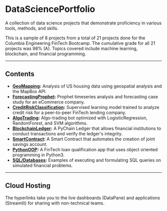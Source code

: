# DataSciencePortfolio

A collection of data science projects that demonstrate proficiency in various tools, methods, and skills. 

This is a sample of 8 projects from a total of 21 projects done for the Columbia Engineering FinTech Bootcamp. The cumulative grade for all 21 projects was 98% (A). Topics covered include machine learning, blockchain, and financial programming.

---

## Contents
- **[GeoMapping](https://datapane.com/reports/63OXrW7/san-francisco-housing-analysis/):** Analysis of US housing data using geospatial analysis and the MapBox API.
- **[ForecastingProphet](https://datapane.com/reports/0AEvM03/sales-forecasting-for-ecommerce/):** Prophet timeseries analysis and forecasting case study for an eCommerce company.
- **[CreditRiskClassification](https://datapane.com/reports/XkndJK3/credit-risk-classification-report/):** Supervised learning model trained to analyze credit risk for a peer-to-peer FinTech lending company.
- **[AlgoTrading](https://github.com/Pac1226/DataSciencePortfolio/tree/main/AlgoTradingSupervisedLearning):** Algo-trading bot optimized with LogisticRegression, RandomForest, and SVM algorithms.
- **[BlockchainLedger](https://github.com/Pac1226/DataSciencePortfolio/tree/main/BlockchainLedgerPyChain):** A PyChain Ledger that allows financial institutions to conduct transactions and verify the ledger's integrity.
- **[SmartContract](https://github.com/Pac1226/DataSciencePortfolio/blob/main/SmartContractSolidity/joint_savings.sol):** A Smart Contract that automates the creation of joint savings account.
- **[PythonOOP](https://github.com/Pac1226/DataSciencePortfolio/tree/main/FinTechPythonOOP):** A FinTech loan qualification app that uses object oriented programming in Python3.
- **[SQL/Databases](https://github.com/Pac1226/DataSciencePortfolio/tree/main/DatabasesSQL):** Examples of executing and formulating SQL queries on simulated financial problems.
---

## Cloud Hosting

The hyperlinks take you to the live dashboards (DataPane) and applications (Streamlit) for sharing with non-technical teams.
